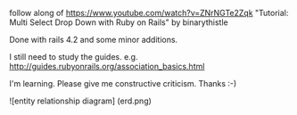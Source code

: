 follow along of https://www.youtube.com/watch?v=ZNrNGTe2Zqk "Tutorial: Multi Select Drop Down with Ruby on Rails" by binarythistle

Done with rails 4.2 and some minor additions.  

I still need to study the guides.  e.g. http://guides.rubyonrails.org/association_basics.html

I'm learning.  Please give me constructive criticism.  Thanks :-)

![entity relationship diagram]
(erd.png)
